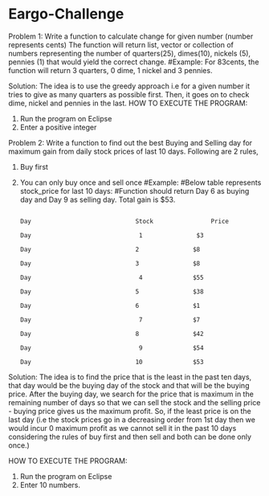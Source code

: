 # Eargo-Challenge
Problem 1:
 Write a function to calculate change for given number (number represents cents) 
The function will return list, vector or collection of numbers representing the number of 
quarters(25), dimes(10), nickels (5), pennies (1) that would yield the correct change. 
#Example: For 83cents, the function will return 3 quarters, 0 dime, 1 nickel and 3 pennies.

Solution: The idea is to use the greedy approach i.e for a given number it tries to give as many quarters as possible first. Then, it goes on to check dime, nickel and pennies in the last.
HOW TO EXECUTE THE PROGRAM:
1. Run the program on Eclipse
2. Enter a positive integer

Problem 2:
Write a function to find out the best Buying and Selling day for maximum gain from daily stock prices of last 10 days. Following are 2 rules,
1.	Buy first
2.	You can only buy once and sell once
#Example:
#Below table represents stock_price for last 10 days:
#Function should return Day 6 as buying day and Day 9 as selling day. Total gain is $53.

																																																			Day 						 	Stock     			 Price
																																																			Day   							 1	        	 $3
																																																			Day    							2	         	$8
																																																			Day    							3         		$8
																																																			Day   							 4	         	$55
																																																			Day    							5	         	$38
																																																			Day    							6	         	$1
																																																			Day   							 7	         	$7
																																																			Day    							8	         	$42
																																																			Day   							 9         		$54
																																																			Day    							10	        	$53

Solution: The idea is to find the price that is the least in the past ten days, that day would be the buying day of the stock and that will be the buying price. After the buying day, we search for the price that is maximum in the remaining number of days so that we can sell the stock and the selling price - buying price gives us the maximum profit.
So, if the least price is on the last day (i.e the stock prices go in a decreasing order from 1st day then we would incur 0 maximum profit as we cannot sell it in the past 10 days considering the rules of buy first and then sell and both can be done only once.)

HOW TO EXECUTE THE PROGRAM:
1. Run the program on Eclipse
2. Enter 10 numbers.
